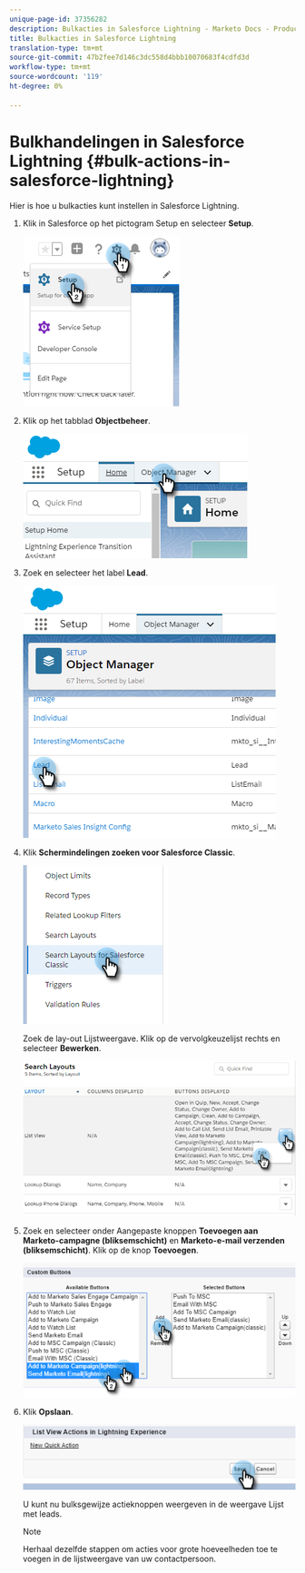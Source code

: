 ```yaml
---
unique-page-id: 37356282
description: Bulkacties in Salesforce Lightning - Marketo Docs - Productdocumentatie
title: Bulkacties in Salesforce Lightning
translation-type: tm+mt
source-git-commit: 47b2fee7d146c3dc558d4bbb10070683f4cdfd3d
workflow-type: tm+mt
source-wordcount: '119'
ht-degree: 0%

---
```



# Bulkhandelingen in Salesforce Lightning {#bulk-actions-in-salesforce-lightning}

Hier is hoe u bulkacties kunt instellen in Salesforce Lightning.

1. Klik in Salesforce op het pictogram Setup en selecteer **Setup**.

   ![](assets/one.png)

1. Klik op het tabblad **Objectbeheer**.

   ![](assets/two.png)

1. Zoek en selecteer het label **Lead**.

   ![](assets/three-2.png)

1. Klik **Schermindelingen zoeken voor Salesforce Classic**.

   ![](assets/four-1.png)

   Zoek de lay-out Lijstweergave. Klik op de vervolgkeuzelijst rechts en selecteer **Bewerken**.

   ![](assets/five.png)

1. Zoek en selecteer onder Aangepaste knoppen **Toevoegen aan Marketo-campagne (bliksemschicht)** en **Marketo-e-mail verzenden (bliksemschicht)**. Klik op de knop **Toevoegen**.

   ![](assets/six.png)

1. Klik **Opslaan**.

   ![](assets/seven.png)

   U kunt nu bulksgewijze actieknoppen weergeven in de weergave Lijst met leads.

   >[!NOTE]
   >
   >Herhaal dezelfde stappen om acties voor grote hoeveelheden toe te voegen in de lijstweergave van uw contactpersoon.

